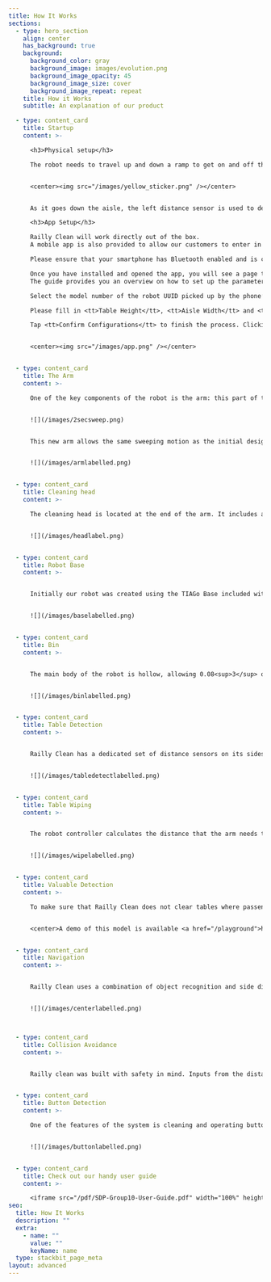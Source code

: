 ```yaml
---
title: How It Works
sections:
  - type: hero_section
    align: center
    has_background: true
    background:
      background_color: gray
      background_image: images/evolution.png
      background_image_opacity: 45
      background_image_size: cover
      background_image_repeat: repeat
    title: How it Works
    subtitle: An explanation of our product

  - type: content_card
    title: Startup
    content: >-

      <h3>Physical setup</h3>

      The robot needs to travel up and down a ramp to get on and off the train. Once in the carriage, it will centre itself using the included stickers placed on doors.


      <center><img src="/images/yellow_sticker.png" /></center>


      As it goes down the aisle, the left distance sensor is used to detect the presence of a table. Upon reaching a table, the robot moves into position to begin wiping as well as opening its bin compartment. It first assesses whether there are any valuables in the way before wiping, and avoids cleaning the section if so. If it deems the section clear of valuables, the robot will wipe with a sponge attached to the end of the arm to clean the table, while pulling rubbish towards it and into the integrated bin. Once a table has been cleaned, the robot reverts back to detecting tables, finding and cleaning them as it goes, as well as turning around at the end of carriage around to clean the other side of the carriage. Once all the tables have been cleaned and the robot has reached the door it came in through, the front camera is used to detect the button to operate the door, cleaning it before pressing it to exit the carriage.

      <h3>App Setup</h3>

      Railly Clean will work directly out of the box.
      A mobile app is also provided to allow our customers to enter in certain setup parameters to customise and optimise Railly Clean to different trains, right on your smartphones.

      Please ensure that your smartphone has Bluetooth enabled and is connected to the Internet—this allows us to bring Railly Clean important updates!

      Once you have installed and opened the app, you will see a page to enter in different parameters.
      The guide provides you an overview on how to set up the parameters.

      Select the model number of the robot UUID picked up by the phone’s Bluetooth connection.

      Please fill in <tt>Table Height</tt>, <tt>Aisle Width</tt> and <tt>Pole Width</tt> to optimise the robot’s performance.

      Tap <tt>Confirm Configurations</tt> to finish the process. Clicking this button will transfer the environment setup data to the robot.


      <center><img src="/images/app.png" /></center>


  - type: content_card
    title: The Arm
    content: >-

      One of the key components of the robot is the arm: this part of the robot underwent the most changes as the project progressed. Initially the design planned to use a pre-made arm (the Pincher X 100 Robotic Arm). However, its small size was rather ineffective for the job. The second iteration of the arm was a two-section arm that allowed for movement in the middle joint. While it worked well for wiping tables, the arm principally was too large and didn’t tuck down to a small enough size for moving through the carriage's door.


      ![](/images/2secsweep.png)


      This new arm allows the same sweeping motion as the initial design but is much more flexible, allowing the arm to tuck into a smaller volume when not in use. The final design initially proved difficult to control; the additional joint required creating a new dedicated kinematics function to calculate the position and force the motors need to carry out the sweeping motion. Despite this initial setback, the arm now has a smooth and consistent sweeping motion which cleans the table and pushes rubbish into its bin.


      ![](/images/armlabelled.png)


  - type: content_card
    title: Cleaning head
    content: >-

      The cleaning head is located at the end of the arm. It includes a sponge, a main flat section with a pressure sensor on the bottom and an appendage which is used to clean and press buttons. The sponge is used to clean the tables by applying a cleaning solution as the arm wipes. The pressure sensor is used for feedback, so the controller can check that the robot is applying enough pressure on the table to clean effectively and can adjust the position of the arm accordingly. The flat shape of the head allows rubbish to be pushed towards the bin. The ‘wings’ on either side of the head are used to prevent rubbish from being pushed out of the way, guiding it instead into the middle of the head so it ends up in the bin.


      ![](/images/headlabel.png)


  - type: content_card
    title: Robot Base
    content: >-


      Initially our robot was created using the TIAGo Base included with Webots. This off-the-shelf component allowed us to begin working on the movement and detection functions of the robot immediately. However the base included several components that we didn’t need and was unstable, lacking the ability to turn nicely in a confined area. Taking inspiration from the KUKA youBot (also included with Webots), we created a new base that uses omnidirectional mecanum wheels. These wheels' unique design allows the robot to move in all four directions without rotating. This design change not only makes the cleaning process faster, but also makes the robot more efficient with less time spent on turning and correcting its position.


      ![](/images/baselabelled.png)


  - type: content_card
    title: Bin
    content: >-


      The main body of the robot is hollow, allowing 0.08<sup>3</sup> of rubbish swept off tables to be stored in a bin bag put in the compartment by the cleaner. On the bin side of the robot, the body is split in half: the top section is hinged and controlled by a motor, allowing access to the bin interior, while the bottom section houses the side distance sensor used for detecting tables. When the system is in place for wiping a table, the bin opens outward for rubbish to fall in. During normal movement the bin is closed. Inside the bin, a ceiling sensor is used to determine the rubbish collection level.


      ![](/images/binlabelled.png)


  - type: content_card
    title: Table Detection
    content: >-


      Railly Clean has a dedicated set of distance sensors on its sides. As the system moves through the carriage, the sensors are constantly scanning perpendicular to the direction of movement. The readings are fed back into the controller. The controller detects a table when a set of successive readings match the pattern for a train table, indicating that the robot just moved from a seat to empty space to the table pole. The robot then has to move back to the edge of table and starts the cleaning process, in which the robot computes and carries out as many sweeps as needed at the table.


      ![](/images/tabledetectlabelled.png)


  - type: content_card
    title: Table Wiping
    content: >-


      The robot controller calculates the distance that the arm needs to extend out based on the readings of the left distance sensor. The kinematics function then calculates the joint positions necessary to complete a cleaning sweep of that section of the table. In the case of unexpected failure during a sweep, the robot will simply tuck the arm back into its deactivated position, and then attempt the next sweep. This added fail-safe mechanism improves the system robustness by preventing the robot from getting stuck during its run.


      ![](/images/wipelabelled.png)


  - type: content_card
    title: Valuable Detection
    content: >-

      To make sure that Railly Clean does not clear tables where passengers might have left their valuables behind, we have created a valuable detection algorithm. To do this we have trained a classification model to distinguish between cleanable and valuable items and surfaces. We achieved this by using transfer learning and retraining the SOTA EfficientNet model for image classification. We used Tensorflow to train out model and create a tflite version which is optimized to work on devices with lower computational power like a Raspberry Pi. This means our model can work and give inferences entirely locally without relying on an hosted API making it secure and privacy friendly. By the help of a large dataset of pictures we collected, we were successfully able to repurpose the general image classification EfficientNet model to a highly accurate valuable vs cleanable classifier. The accuracy of our classifications is around 99%! Now whenever we detect a table, we first take a picture, which our model classifies as valuable or cleanable. The robot will skip to the next section of the table upon classifying an object as valuable.


      <center>A demo of this model is available <a href="/playground">here</a> to explore.</center>


  - type: content_card
    title: Navigation
    content: >-


      Railly Clean uses a combination of object recognition and side distance sensors to keep itself centred in the aisle. Two distance sensors on the left and right side of the robot, pointing at the walls, provide feedback about the position relative to the sides of the train. The robot uses an image recognition algorithm on the input from the camera to detect the sticker at either end of the carriage, adjusting its rotation relative to the location of the sticker.


      ![](/images/centerlabelled.png)



  - type: content_card
    title: Collision Avoidance
    content: >-


      Railly clean was built with safety in mind. Inputs from the distance sensors are continually fed into the controller to make sure that the robot isn’t about to collide with anything. In the event of an object being in the way of the robot, it uses its camera to distinguish between the end of the carriage (identified by the included sticker) and any other object that may be cause an obstruction.


  - type: content_card
    title: Button Detection
    content: >-

      One of the features of the system is cleaning and operating buttons. This is an important feature as the robot navigates the train and moves in and out of carriages autonomously. Railly Clean uses image recognition to identify buttons. Once a button has been identified, the image from the camera is passed to the controller for vision processing in Python. The position in 2D from the camera is converted to a 3D position relative to the arm. The kinematics controller then calculates the movements required to move the button pressing appendage to the button, before prompting the robot to press.


      ![](/images/buttonlabelled.png)


  - type: content_card
    title: Check out our handy user guide
    content: >-

      <iframe src="/pdf/SDP-Group10-User-Guide.pdf" width="100%" height="780"></iframe>
seo:
  title: How It Works
  description: ""
  extra:
    - name: ""
      value: ""
      keyName: name
  type: stackbit_page_meta
layout: advanced
---
```

